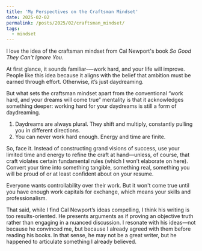 ```yaml
---
title: 'My Perspectives on the Craftsman Mindset'
date: 2025-02-02 
permalink: /posts/2025/02/craftsman_mindset/
tags:
  - mindset
---
```

I love the idea of the craftsman mindset from Cal Newport's book *So Good They Can’t Ignore You*.

At first glance, it sounds familiar-—work hard, and your life will improve. People like this idea because it aligns with the belief that ambition must be earned through effort. Otherwise, it’s just daydreaming.

But what sets the craftsman mindset apart from the conventional “work hard, and your dreams will come true” mentality is that it acknowledges something deeper: working hard for your daydreams is still a form of daydreaming.

1. Daydreams are always plural. They shift and multiply, constantly pulling you in different directions.
2. You can never work hard enough. Energy and time are finite.

So, face it. Instead of constructing grand visions of success, use your limited time and energy to refine the craft at hand—unless, of course, that craft violates certain fundamental rules (which I won’t elaborate on here). Convert your time into something tangible, something real, something you will be proud of or at least confident about on your resume. 

Everyone wants controllability over their work. But it won't come true until you have enough work capitals for exchange, which means your skills and professionalism.

That said, while I find Cal Newport’s ideas compelling, I think his writing is too results-oriented. He presents arguments as if proving an objective truth rather than engaging in a nuanced discussion. I resonate with his ideas—not because he convinced me, but because I already agreed with them before reading his books. In that sense, he may not be a great writer, but he happened to articulate something I already believed.
